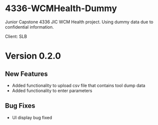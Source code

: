 # 4336-WCMHealth-Dummy

Junior Capstone 4336 JIC WCM Health project. Using dummy data due to confidential information.

Client: SLB

# Version 0.2.0

## New Features 
- Added functionality to upload csv file that contains tool dump data
- Added functionality to enter parameters 


## Bug Fixes
- UI display bug fixed 
